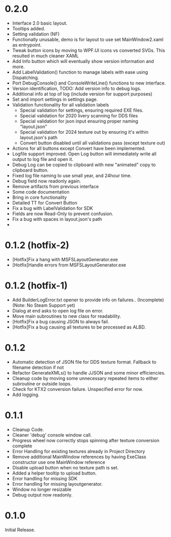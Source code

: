 # 0.2.0
- Interface 2.0 basic layout.
- Tooltips added.
- Setting validation (NF)
- Functionally unusable, demo is for layout to use set MainWindow2.xaml as entrypoint.
- Tweak button icons by moving to WPF.UI icons vs converted SVGs. This resulted in much cleaner XAML
- Add Info button which will eventually show version information and more.
- Add LabelValidation() function to manage labels with ease using Dispatching.
- Port DebugConsole() and ConsoleWriteLine() functions to new interface.
- Version identification, TODO: Add version info to debug logs.
- Additional info at top of log (include version for support purposes)
- Set and import settings in settings page.
- Validation functionality for all validation labels
	- Special validation for settings, ensuring required EXE files.
	- Special validation for 2020 livery scanning for DDS files
	- Special validation for json input ensuring proper naming "layout.json"
	- Special validation for 2024 texture out by ensuring it's within layout.json's path
	- Convert button disabled until all validations pass (except texture out)
- Actions for all buttons except Convert have been implemented.
- Logfile support improved. Open Log button will immediately write all output to log file and open it.
- Debug Log can be copied to clipboard with new "animated" copy to clipboard button.
- Fixed log file naming to use small year, and 24hour time.
- Debug field now readonly again.
- Remove artifacts from previous interface
- Some code documentation
- Bring in core functionality
- Detailed TT for Convert Button
- Fix a bug with LabelValidation for SDK
- Fields are now Read-Only to prevent confusion.
- Fix a bug with spaces in layout.json's path
- 

# 0.1.2 (hotfix-2)
- [Hotfix]Fix a hang with MSFSLayoutGenerator.exe
- [Hotfix]Handle errors from MSFSLayoutGenerator.exe

# 0.1.2 (hotfix-1)
- Add BuilderLogError.txt opener to provide info on failures.. (Incomplete) (Note: No Steam Support yet)
- Dialog at end asks to open log file on error.
- Move main subroutines to new class for readability.
- [Hotfix]Fix a bug causing JSON to always fail.
- [Hotfix]Fix a bug causing all textures to be processed as ALBD.

# 0.1.2
- Automatic detection of JSON file for DDS texture format. Fallback to filename detection if not
- Refactor GenerateXMLs() to handle JJSON and some minor efficiencies.
- Cleanup code by moving some unnecessary repeated items to either subroutine or outside loops.
- Check for KTX2 conversion failure. Unspecified error for now.
- Add logging.

# 0.1.1
- Cleanup Code.
- Cleaner 'debug' console window call.
- Progress wheel now correctly stops spinning after texture conversion complete
- Error Handling for existing textures already in Project Directory
- Remove additional MainWindow references by having ExeClass constructor use one MainWindow reference
- Disable upload button when no texture path is set.
- Added a helper tooltip to upload button.
- Error handling for missing SDK
- Error handling for missing layoutgenerator.
- Window no longer resizable
- Debug output now readonly.

# 0.1.0
Initial Release.